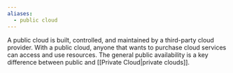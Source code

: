 ```yaml
---
aliases:
  - public cloud
---
```

A public cloud is built, controlled, and maintained by a third-party cloud provider. With a public cloud, anyone that wants to purchase cloud services can access and use resources. The general public availability is a key difference between public and [[Private Cloud|private clouds]].